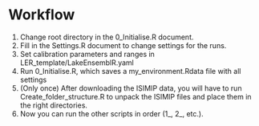 # Workflow

1. Change root directory in the 0_Initialise.R document.
2. Fill in the Settings.R document to change settings for the runs. 
3. Set calibration parameters and ranges in LER_template/LakeEnsemblR.yaml
4. Run 0_Initialise.R, which saves a my_environment.Rdata file with all settings
5. (Only once) After downloading the ISIMIP data, you will have to run Create_folder_structure.R to unpack the ISIMIP files and place them in the right directories. 
6. Now you can run the other scripts in order (1_, 2_, etc.).
